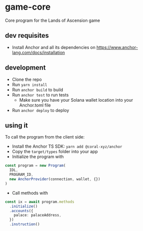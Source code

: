# game-core

Core program for the Lands of Ascension game

## dev requisites

- Install Anchor and all its dependencies on https://www.anchor-lang.com/docs/installation

## development

- Clone the repo
- Run `yarn install`
- Run `anchor build` to build
- Run `anchor test` to run tests
  - Make sure you have your Solana wallet location into your Anchor.toml file
- Run `anchor deploy` to deploy

## using it

To call the program from the client side:

- Install the Anchor TS SDK: `yarn add @coral-xyz/anchor`
- Copy the `target/types` folder into your app
- Initialize the program with

```ts
const program = new Program(
  IDL,
  PROGRAM_ID,
  new AnchorProvider(connection, wallet, {})
)
```

- Call methods with

```ts
const ix = await program.methods
  .initialize()
  .accounts({
    palace: palaceAddress,
  })
  .instruction()
```
